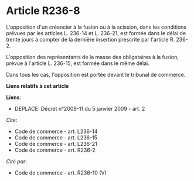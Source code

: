 # Article R236-8

L'opposition d'un créancier à la fusion ou à la scission, dans les conditions prévues par les articles L. 236-14 et L.
236-21, est formée dans le délai de trente jours à compter de la dernière insertion prescrite par l'article R. 236-2.

L'opposition des représentants de la masse des obligataires à la fusion, prévue à l'article L. 236-15, est formée dans le
même délai.

Dans tous les cas, l'opposition est portée devant le tribunal de commerce.

**Liens relatifs à cet article**

**Liens**:

  - DEPLACE: Décret n°2009-11 du 5 janvier 2009 - art. 2

_Cite_:

  - Code de commerce - art. L236-14
  - Code de commerce - art. L236-15
  - Code de commerce - art. L236-21
  - Code de commerce - art. R236-2

_Cité par_:

  - Code de commerce - art. R236-10 (V)
